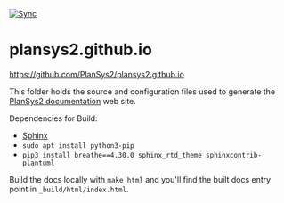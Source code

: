 [![Sync](https://github.com/ROS-Spanish-Users-Group/PlanSys2.github.io/actions/workflows/sync.yml/badge.svg)](https://github.com/ROS-Spanish-Users-Group/PlanSys2.github.io/actions/workflows/sync.yml)

# plansys2.github.io
https://github.com/PlanSys2/plansys2.github.io

This folder holds the source and configuration files used to generate the
[PlanSys2 documentation](http://intelligentroboticslab.gsyc.urjc.es/plansys2.github.io) web site.

Dependencies for Build: 
* [Sphinx](https://www.sphinx-doc.org/en/master/usage/installation.html)
* `sudo apt install python3-pip`
* `pip3 install breathe==4.30.0 sphinx_rtd_theme sphinxcontrib-plantuml`

Build the docs locally with `make html` and you'll find the built docs entry point in `_build/html/index.html`.

